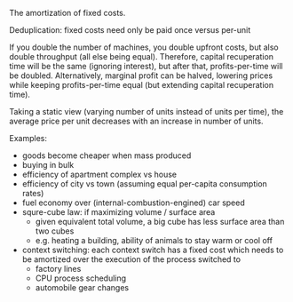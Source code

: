 The amortization of fixed costs.

Deduplication: fixed costs need only be paid once versus per-unit

If you double the number of machines, you double upfront costs, but also double throughput (all else being equal).  Therefore, capital recuperation time will be the same (ignoring interest), but after that, profits-per-time will be doubled.  Alternatively, marginal profit can be halved, lowering prices while keeping profits-per-time equal (but extending capital recuperation time).

Taking a static view (varying number of units instead of units per time), the average price per unit decreases with an increase in number of units.

Examples:
- goods become cheaper when mass produced
- buying in bulk
- efficiency of apartment complex vs house
- efficiency of city vs town (assuming equal per-capita consumption rates)
- fuel economy over (internal-combustion-engined) car speed
- squre-cube law: if maximizing volume / surface area
	- given equivalent total volume, a big cube has less surface area than two cubes
	- e.g. heating a building, ability of animals to stay warm or cool off
- context switching: each context switch has a fixed cost which needs to be amortized over the execution of the process switched to
	- factory lines
	- CPU process scheduling
	- automobile gear changes
